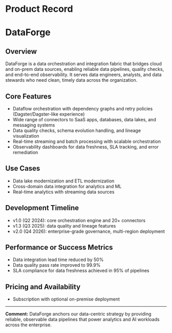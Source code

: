 # Product Record

# DataForge

## Overview
DataForge is a data orchestration and integration fabric that bridges cloud and on-prem data sources, enabling reliable data pipelines, quality checks, and end-to-end observability. It serves data engineers, analysts, and data stewards who need clean, timely data across the organization.

## Core Features
- Dataflow orchestration with dependency graphs and retry policies (Dagster/Dagster-like experience)
- Wide range of connectors to SaaS apps, databases, data lakes, and messaging systems
- Data quality checks, schema evolution handling, and lineage visualization
- Real-time streaming and batch processing with scalable orchestration
- Observability dashboards for data freshness, SLA tracking, and error remediation

## Use Cases
- Data lake modernization and ETL modernization
- Cross-domain data integration for analytics and ML
- Real-time analytics with streaming data sources

## Development Timeline
- v1.0 (Q2 2024): core orchestration engine and 20+ connectors
- v1.3 (Q3 2025): data quality and lineage features
- v2.0 (Q4 2026): enterprise-grade governance, multi-region deployment

## Performance or Success Metrics
- Data integration lead time reduced by 50%
- Data quality pass rate improved to 99.9%
- SLA compliance for data freshness achieved in 95% of pipelines

## Pricing and Availability
- Subscription with optional on-premise deployment

---

**Comment:** DataForge anchors our data-centric strategy by providing reliable, observable data pipelines that power analytics and AI workloads across the enterprise.
